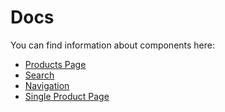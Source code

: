 # Docs

You can find information about components here:

- [Products Page](/docs/ProductsPage.md)
- [Search](/docs/Search.md)
- [Navigation](/docs/Navigation.md)
- [Single Product Page](/docs/SingleProductPage.md)

